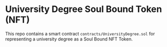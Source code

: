 # University Degree Soul Bound Token (NFT)

This repo contains a smart contract `contracts/UniversityDegree.sol` for representing a university degree as a Soul Bound NFT Token.
